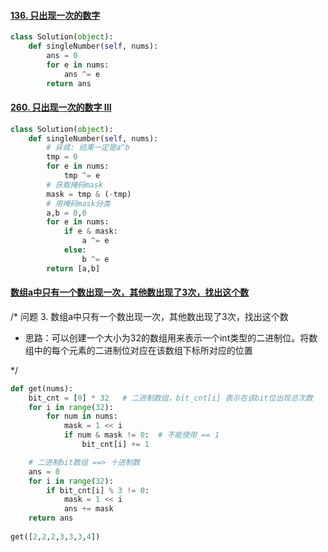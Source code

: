 #### [136. 只出现一次的数字](https://leetcode-cn.com/problems/single-number/)

```python
class Solution(object):
    def singleNumber(self, nums):
        ans = 0
        for e in nums:
            ans ^= e
        return ans
```

#### [260. 只出现一次的数字 III](https://leetcode-cn.com/problems/single-number-iii/)

```python
class Solution(object):
    def singleNumber(self, nums):
        # 异或: 结果一定是a^b
        tmp = 0
        for e in nums:
            tmp ^= e
        # 获取掩码mask
        mask = tmp & (-tmp)
        # 用掩码mask分类
        a,b = 0,0
        for e in nums:
            if e & mask:
                a ^= e
            else:
                b ^= e
        return [a,b]
```

#### [数组a中只有一个数出现一次，其他数出现了3次，找出这个数](https://blog.csdn.net/Later_1999/article/details/97762520)

/*
问题 3. 数组a中只有一个数出现一次，其他数出现了3次，找出这个数

 * 思路：可以创建一个大小为32的数组用来表示一个int类型的二进制位。将数组中的每个元素的二进制位对应在该数组下标所对应的位置

*/

```python
def get(nums):
    bit_cnt = [0] * 32   # 二进制数组，bit_cnt[i] 表示在该bit位出现总次数
    for i in range(32):
        for num in nums:
            mask = 1 << i
            if num & mask != 0:  # 不能使用 == 1
                bit_cnt[i] += 1

    # 二进制bit数组 ==> 十进制数
    ans = 0
    for i in range(32):
        if bit_cnt[i] % 3 != 0:
            mask = 1 << i
            ans += mask
    return ans
    
get([2,2,2,3,3,3,4])
```



#### 